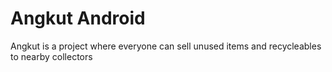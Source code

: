 # Angkut Android

Angkut is a project where everyone can sell unused items and recycleables to nearby collectors
